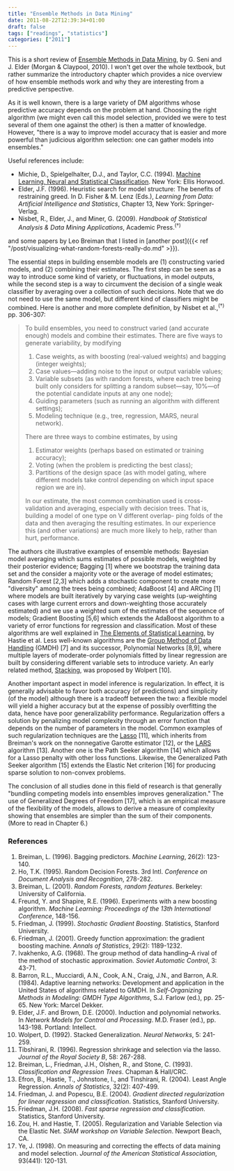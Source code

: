 ```yaml
---
title: "Ensemble Methods in Data Mining"
date: 2011-08-22T12:39:34+01:00
draft: false
tags: ["readings", "statistics"]
categories: ["2011"]
---
```


This is a short review of [Ensemble Methods in Data Mining](http://www.morganclaypool.com/doi/abs/10.2200/S00240ED1V01Y200912DMK002?journalCode=dmk), by G. Seni and J. Elder (Morgan & Claypool, 2010). I won't get over the whole textbook, but rather summarize the introductory chapter which provides a nice overview of how ensemble methods work and why they are interesting from a predictive perspective.

As it is well known, there is a large variety of DM algorithms whose predictive accuracy depends on the problem at hand. Choosing the right algorithm (we might even call this model selection, provided we were to test several of them one against the other) is then a matter of knowledge. However, "there is a way to improve model accuracy that is easier and more powerful than judicious algorithm selection: one can gather models into ensembles."

Useful references include:

- Michie, D., Spielgelhalter, D.J., and Taylor, C.C. (1994). [Machine Learning, Neural and Statistical Classification](http://www.amsta.leeds.ac.uk/~charles/statlog/). New York: Ellis Horwood.
- Elder, J.F. (1996). Heuristic search for model structure: The benefits of restraining greed. In D. Fisher & M. Lenz (Eds.), *Learning from Data: Artificial Intelligence and Statistics*, Chapter 13, New York: Springer-Verlag.
- Nisbet, R., Elder, J., and Miner, G. (2009). *Handbook of Statistical Analysis & Data Mining Applications*, Academic Press.<sup>(†)</sup>

and some papers by Leo Breiman that I listed in [another post]({{< ref "/post/visualizing-what-random-forests-really-do.md" >}}).

The essential steps in building ensemble models are (1) constructing varied models, and (2) combining their estimates. The first step can be seen as a way to introduce some kind of variety, or fluctuations, in model outputs, while the second step is a way to circumvent the decision of a single weak classifier by averaging over a collection of such decisions. Note that we do not need to use the same model, but different kind of classifiers might be combined. Here is another and more complete definition, by Nisbet et al.,<sup>(†)</sup> pp. 306-307:

> To build ensembles, you need to construct varied (and accurate enough) models and combine their estimates. There are five ways to generate variability, by modifying
> 
> 1. Case weights, as with boosting (real-valued weights) and bagging (integer weights);
> 2. Case values—adding noise to the input or output variable values;
> 3. Variable subsets (as with random forests, where each tree being built only considers for
> splitting a random subset—say, 10%—of the potential candidate inputs at any one node);
> 4. Guiding parameters (such as running an algorithm with different settings);
> 5. Modeling technique (e.g., tree, regression, MARS, neural network).
> 
> There are three ways to combine estimates, by using
> 
> 1. Estimator weights (perhaps based on estimated or training accuracy);
> 2. Voting (when the problem is predicting the best class);
> 3. Partitions of the design space (as with model gating, where different models take control
> depending on which input space region we are in).
> 
> In our estimate, the most common combination used is cross-validation and averaging,
> especially with decision trees. That is, building a model of one type on V different overlap- ping folds of the data and then averaging the resulting estimates. In our experience this (and other variations) are much more likely to help, rather than hurt, performance. 

The authors cite illustrative examples of ensemble methods: Bayesian model averaging which sums estimates of possible models, weighted by their posterior evidence; Bagging [1] where we bootstrap the training data set and the consider a majority vote or the average of model estimates; Random Forest [2,3] which adds a stochastic component to create more "diversity" among the trees being combined; AdaBoost [4] and ARCing [1] where models are built iteratively by varying case weights (up-weighting cases with large current errors and down-weighting those accurately estimated) and we use a weighted sum of the estimates of the sequence of models; Gradient Boosting [5,6] which extends the AdaBoost algorithm to a variety of error functions for regression and classification. Most of these algorithms are well explained in [The Elements of Statistical Learning](http://www-stat.stanford.edu/~tibs/ElemStatLearn/), by Hastie et al. Less well-known algorithms are the [Group Method of Data Handling](http://en.wikipedia.org/wiki/Group_method_of_data_handling) (GMDH) [7] and its successor, Polynomial Networks [8,9], where multiple layers of moderate-order polynomials fitted by linear regression are built by considering different variable sets to introduce variety. An early related method, [Stacking](http://machine-learning.martinsewell.com/ensembles/stacking/), was proposed by Wolpert [10].

Another important aspect in model inference is regularization. In effect, it is generally advisable to favor both accuracy (of predictions) and simplicity (of the model) although there is a tradeoff between the two: a flexible model will yield a higher accuracy but at the expense of possibly overfitting the data, hence have poor generalizability performance. Regularization offers a solution by penalizing model complexity through an error function that depends on the number of parameters in the model. Common examples of such regularization techniques are the [Lasso](http://www-stat.stanford.edu/~tibs/lasso.html) [11], which inherits from Breiman's work on the nonnegative Garotte estimator [12], or the [LARS](http://en.wikipedia.org/wiki/Least-angle_regression) algorithm [13]. Another one is the Path Seeker algorithm [14] which allows for a Lasso penalty with other loss functions. Likewise, the Generalized Path Seeker algorithm [15] extends the Elastic Net criterion [16] for producing sparse solution to non-convex problems.

The conclusion of all studies done in this field of research is that generally "bundling competing models into ensembles improves generalization." The use of Generalized Degrees of Freedom [17], which is an empirical measure of the flexibility of the models, allows to derive a measure of complexity showing that ensembles are simpler than the sum of their components. (More to read in Chapter 6.)

### References

1. Breiman, L. (1996). Bagging predictors. *Machine Learning*, 26(2): 123-140.
2. Ho, T.K. (1995). Random Decision Forests. 3rd Intl. *Conference on Document Analysis and Recognition*, 278-282.
3. Breiman, L. (2001). *Random Forests, random features*. Berkeley: University of California.
4. Freund, Y. and Shapire, R.E. (1996). Experiments with a new boosting algorithm. *Machine Learning: Proceedings of the 13th International Conference*, 148-156.
5. Friedman, J. (1999). *Stochastic Gradient Boosting*. Statistics, Stanford University.
6. Friedman, J. (2001). Greedy function approximation: the gradient boosting machine. *Annals of Statistics*, 29(2): 1189-1232.
7. Ivakhenko, A.G. (1968). The group method of data handling–A rival of the method of stochastic approximation. *Soviet Automatic Control*, 3: 43-71.
8. Barron, R.L., Mucciardi, A.N., Cook, A.N., Craig, J.N., and Barron, A.R. (1984). Adaptive learning networks: Development and application in the United States of algorithms related to GMDH. In *Self-Organizing Methods in Modeling: GMDH Type Algorithms*, S.J. Farlow (ed.), pp. 25-65. New York: Marcel Dekker.
9. Elder, J.F. and Brown, D.E. (2000). Induction and polynomial networks. In *Network Models for Control and Processing*. M.D. Fraser (ed.), pp. 143-198. Portland: Intellect.
10. Wolpert, D. (1992). Stacked Generalization. *Neural Networks*, 5: 241-259.
11. Tibshirani, R. (1996). Regression shrinkage and selection via the lasso. *Journal of the Royal Society B*, 58: 267-288.
12. Breiman, L., Friedman, J.H., Olshen, R., and Stone, C. (1993). *Classification and Regression Trees*. Chapman & Hall/CRC.
13. Efron, B., Hastie, T., Johnstone, I., and Tinshirani, R. (2004). Least Angle Regression. *Annals of Statistics*, 32(2): 407-499.
14. Friedman, J. and Popescu, B.E. (2004). *Gradient directed regularization for linear regression and classification*. Statistics, Stanford University.
15. Friedman, J.H. (2008). *Fast sparse regression and classification*. Statistics, Stanford University.
16. Zou, H. and Hastie, T. (2005). Regularization and Variable Selection via the Elastic Net. *SIAM workshop on Variable Selection*. Newport Beach, CA.
17. Ye, J. (1998). On measuring and correcting the effects of data maining and model selection. *Journal of the American Statistical Association*, 93(441): 120-131.
